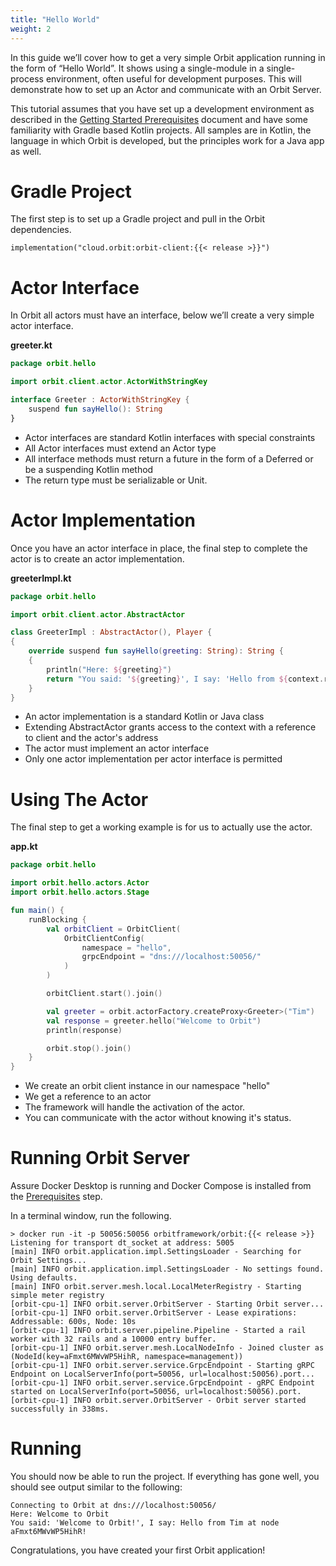 ```yaml
---
title: "Hello World"
weight: 2
---
```


In this guide we’ll cover how to get a very simple Orbit application running in the form of “Hello World”.  It shows using a single-module in a single-process environment, often useful for development purposes. This will demonstrate how to set up an Actor and communicate with an Orbit Server.

This tutorial assumes that you have set up a development environment as described in the [Getting Started Prerequisites](/getting-started/prerequisites) document and have some familiarity with Gradle based Kotlin projects. All samples are in Kotlin, the language in which Orbit is developed, but the principles work for a Java app as well.

# Gradle Project
The first step is to set up a Gradle project and pull in the Orbit dependencies.

```
implementation("cloud.orbit:orbit-client:{{< release >}}")
```

# Actor Interface
In Orbit all actors must have an interface, below we’ll create a very simple actor interface.

**greeter.kt**
```kotlin
package orbit.hello

import orbit.client.actor.ActorWithStringKey

interface Greeter : ActorWithStringKey {
    suspend fun sayHello(): String
}
```
* Actor interfaces are standard Kotlin interfaces with special constraints
* All Actor interfaces must extend an Actor type
* All interface methods must return a future in the form of a Deferred or be a suspending Kotlin method
* The return type must be serializable or Unit.
 
# Actor Implementation
Once you have an actor interface in place, the final step to complete the actor is to create an actor implementation.

**greeterImpl.kt**
```kotlin
package orbit.hello

import orbit.client.actor.AbstractActor

class GreeterImpl : AbstractActor(), Player {
{
    override suspend fun sayHello(greeting: String): String {
    {
        println("Here: ${greeting}")
        return "You said: '${greeting}', I say: 'Hello from ${context.reference.key} at node ${context.client.nodeId?.key}!'")
    }
}
```

* An actor implementation is a standard Kotlin or Java class
* Extending AbstractActor grants access to the context with a reference to client and the actor's address
* The actor must implement an actor interface
* Only one actor implementation per actor interface is permitted
 
# Using The Actor
The final step to get a working example is for us to actually use the actor.

**app.kt**
```kotlin
package orbit.hello

import orbit.hello.actors.Actor
import orbit.hello.actors.Stage

fun main() {
    runBlocking {
        val orbitClient = OrbitClient(
            OrbitClientConfig(
                namespace = "hello",
                grpcEndpoint = "dns:///localhost:50056/"
            )
        )

        orbitClient.start().join()

        val greeter = orbit.actorFactory.createProxy<Greeter>("Tim")
        val response = greeter.hello("Welcome to Orbit")
        println(response)

        orbit.stop().join()
    }
}
```
* We create an orbit client instance in our namespace "hello"
* We get a reference to an actor
* The framework will handle the activation of the actor.
* You can communicate with the actor without knowing it's status.

# Running Orbit Server
Assure Docker Desktop is running and Docker Compose is installed from the [Prerequisites](/getting-started/prerequisites) step.

In a terminal window, run the following.

```shell script
> docker run -it -p 50056:50056 orbitframework/orbit:{{< release >}}
Listening for transport dt_socket at address: 5005
[main] INFO orbit.application.impl.SettingsLoader - Searching for Orbit Settings...
[main] INFO orbit.application.impl.SettingsLoader - No settings found. Using defaults.
[main] INFO orbit.server.mesh.local.LocalMeterRegistry - Starting simple meter registry
[orbit-cpu-1] INFO orbit.server.OrbitServer - Starting Orbit server...
[orbit-cpu-1] INFO orbit.server.OrbitServer - Lease expirations: Addressable: 600s, Node: 10s
[orbit-cpu-1] INFO orbit.server.pipeline.Pipeline - Started a rail worker with 32 rails and a 10000 entry buffer.
[orbit-cpu-1] INFO orbit.server.mesh.LocalNodeInfo - Joined cluster as (NodeId(key=aFmxt6MWvWP5HihR, namespace=management))
[orbit-cpu-1] INFO orbit.server.service.GrpcEndpoint - Starting gRPC Endpoint on LocalServerInfo(port=50056, url=localhost:50056).port...
[orbit-cpu-1] INFO orbit.server.service.GrpcEndpoint - gRPC Endpoint started on LocalServerInfo(port=50056, url=localhost:50056).port.
[orbit-cpu-1] INFO orbit.server.OrbitServer - Orbit server started successfully in 338ms.
```

# Running
You should now be able to run the project. If everything has gone well, you should see output similar to the following:

```
Connecting to Orbit at dns:///localhost:50056/
Here: Welcome to Orbit
You said: 'Welcome to Orbit!', I say: Hello from Tim at node aFmxt6MWvWP5HihR!
```

Congratulations, you have created your first Orbit application!